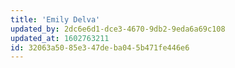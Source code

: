 ```yaml
---
title: 'Emily Delva'
updated_by: 2dc6e6d1-dce3-4670-9db2-9eda6a69c108
updated_at: 1602763211
id: 32063a50-85e3-47de-ba04-5b471fe446e6
---
```


